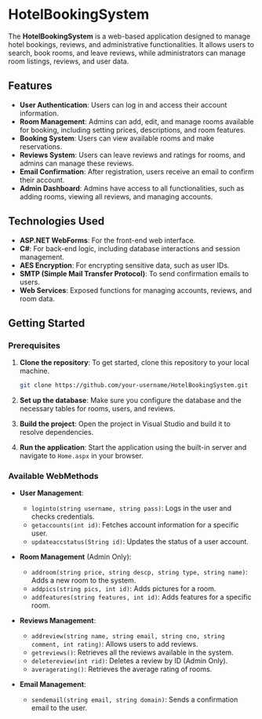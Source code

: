 
# HotelBookingSystem

The **HotelBookingSystem** is a web-based application designed to manage hotel bookings, reviews, and administrative functionalities. It allows users to search, book rooms, and leave reviews, while administrators can manage room listings, reviews, and user data.

## Features

* **User Authentication**: Users can log in and access their account information.
* **Room Management**: Admins can add, edit, and manage rooms available for booking, including setting prices, descriptions, and room features.
* **Booking System**: Users can view available rooms and make reservations.
* **Reviews System**: Users can leave reviews and ratings for rooms, and admins can manage these reviews.
* **Email Confirmation**: After registration, users receive an email to confirm their account.
* **Admin Dashboard**: Admins have access to all functionalities, such as adding rooms, viewing all reviews, and managing accounts.

## Technologies Used

* **ASP.NET WebForms**: For the front-end web interface.
* **C#**: For back-end logic, including database interactions and session management.
* **AES Encryption**: For encrypting sensitive data, such as user IDs.
* **SMTP (Simple Mail Transfer Protocol)**: To send confirmation emails to users.
* **Web Services**: Exposed functions for managing accounts, reviews, and room data.

## Getting Started

### Prerequisites

1. **Clone the repository**:
   To get started, clone this repository to your local machine.

   ```bash
   git clone https://github.com/your-username/HotelBookingSystem.git
   ```

2. **Set up the database**:
   Make sure you configure the database and the necessary tables for rooms, users, and reviews.

3. **Build the project**:
   Open the project in Visual Studio and build it to resolve dependencies.

4. **Run the application**:
   Start the application using the built-in server and navigate to `Home.aspx` in your browser.

### Available WebMethods

* **User Management**:

  * `loginto(string username, string pass)`: Logs in the user and checks credentials.
  * `getaccounts(int id)`: Fetches account information for a specific user.
  * `updateaccstatus(String id)`: Updates the status of a user account.

* **Room Management** (Admin Only):

  * `addroom(string price, string descp, string type, string name)`: Adds a new room to the system.
  * `addpics(string pics, int id)`: Adds pictures for a room.
  * `addfeatures(string features, int id)`: Adds features for a specific room.

* **Reviews Management**:

  * `addreview(string name, string email, string cno, string comment, int rating)`: Allows users to add reviews.
  * `getreviews()`: Retrieves all the reviews available in the system.
  * `deletereview(int rid)`: Deletes a review by ID (Admin Only).
  * `averagerating()`: Retrieves the average rating of rooms.

* **Email Management**:

  * `sendemail(string email, string domain)`: Sends a confirmation email to the user.

